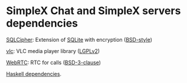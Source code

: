 # SimpleX Chat and SimpleX servers dependencies

[SQLCipher](https://github.com/sqlcipher/sqlcipher): Extension of [SQLite](https://sqlite.org) with encryption ([BSD-style](./licences/build/sqlcipher/LICENSE.md))

[vlc](https://github.com/videolan/vlc): VLC media player library ([LGPLv2](./licences/build/vlc/COPYING.LIB))

[WebRTC](https://webrtc.googlesource.com/src/): RTC for calls ([BSD-3-clause](./licences/build/webrtc/LICENSE))

[Haskell dependencies](./HASKELL.md).
